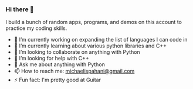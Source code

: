 ### Hi there 👋

I build a bunch of random apps, programs, and demos on this account to practice my coding skills.

- 🔭 I’m currently working on expanding the list of languages I can code in
- 🌱 I’m currently learning about various python libraries and C++
- 👯 I’m looking to collaborate on anything with Python
- 🤔 I’m looking for help with C++
- 💬 Ask me about anything with Python
- 📫 How to reach me: michaelispahani@gmail.com
- ⚡ Fun fact: I'm pretty good at Guitar

